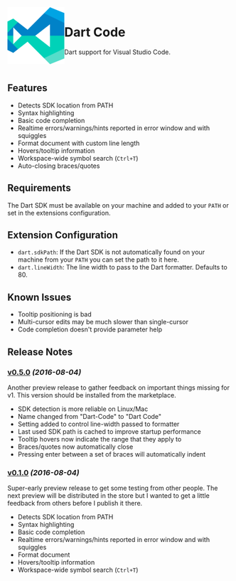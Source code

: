 <img src="./media/icon.png" align="left" />

# Dart Code

Dart support for Visual Studio Code.

<br clear="both" />

## Features

- Detects SDK location from PATH
- Syntax highlighting
- Basic code completion
- Realtime errors/warnings/hints reported in error window and with squiggles
- Format document with custom line length
- Hovers/tooltip information
- Workspace-wide symbol search (`Ctrl+T`)
- Auto-closing braces/quotes

## Requirements

The Dart SDK must be available on your machine and added to your `PATH` or set in the extensions configuration.

## Extension Configuration

- `dart.sdkPath`: If the Dart SDK is not automatically found on your machine from your `PATH` you can set the path to it here.
- `dart.lineWidth`: The line width to pass to the Dart formatter. Defaults to 80.

## Known Issues

- Tooltip positioning is bad
- Multi-cursor edits may be much slower than single-cursor
- Code completion doesn't provide parameter help

## Release Notes

### [v0.5.0](https://github.com/DanTup/Dart-Code/releases/tag/v0.1.0) *(2016-08-04)*

Another preview release to gather feedback on important things missing for v1. This version should be installed from the marketplace.

- SDK detection is more reliable on Linux/Mac
- Name changed from "Dart-Code" to "Dart Code"
- Setting added to control line-width passed to formatter
- Last used SDK path is cached to improve startup performance
- Tooltip hovers now indicate the range that they apply to
- Braces/quotes now automatically close
- Pressing enter between a set of braces will automatically indent


### [v0.1.0](https://github.com/DanTup/Dart-Code/releases/tag/v0.1.0) *(2016-08-04)*

Super-early preview release to get some testing from other people. The next preview will be distributed in the store but I wanted to get a little feedback from others before I publish it there.

- Detects SDK location from PATH
- Syntax highlighting
- Basic code completion
- Realtime errors/warnings/hints reported in error window and with squiggles
- Format document
- Hovers/tooltip information
- Workspace-wide symbol search (`Ctrl+T`)
